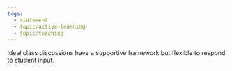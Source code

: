 ```yaml
---
tags:
  - statement
  - topic/active-learning
  - topic/teaching
---
```

Ideal class discussions have a supportive framework but flexible to respond to student input.